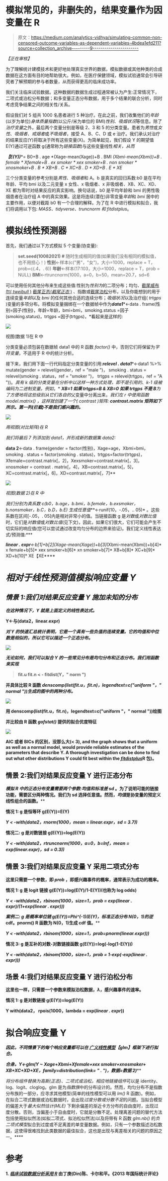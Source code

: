# 模拟常见的，非删失的，结果变量作为因变量在 R

> 原文：<https://medium.com/analytics-vidhya/simulating-common-non-censored-outcome-variables-as-dependent-variables-4bdea1efd211?source=collection_archive---------9----------------------->

*【正在审核】*

为了理解统计建模技术和更好地处理真实世界的数据，模拟数据或其他种类的合成数据在这方面有目的地帮助很大。例如，在医疗保健领域，模拟试验通常会引导研究者了解预期的参与者数量，从而获得更高的临床成功率。

我们关注临床试验数据。这种数据的数据生成过程通常被认为产生:正常情况下，二项式或泊松分布数据；和多变量正态分布数据，用于多个结果的联合分析，同时考虑竞争结果之间的相关性/关系。

假设我们对 5 组共 1000 名患者进行 5 种治疗。在此之前，我们收集他们的*年龄*(以岁为单位)*身体质量指数*(以公斤/米为单位的 BMI)*性别*、*吸烟状况*等信息。除了*治疗变量*之外，最后两个变量分别是等级 2、3 和 5 的分类变量。患者为*男性*或*女性*、*吸烟者*、*戒烟者*或*不吸烟者*，接受 A、B、C、D 或 e 治疗。我们承认对治疗的结果反应(Y)将取决于所有这些变量(X)。为简单起见，我们假设 Y 的期望值 E(Y)通过可逆函数 g(通常称为*链接函数*)与这些变量线性*相关，从而*

***【E(Y))****= B0+B . age *(Xage-mean(Xage))+B . BMI *(Xbmi-mean(Xbmi))+B . female * Xfemale+B . ex smoker * xex smoker+B . non smoker * xnosmoker+B . B * XB+B . C * XC+B . D * XD+B . E * XE*

三个分类变量的参考分别是*男性*、*吸烟者*和 A。b 是真实的回归系数:b0 是在平均年龄、平均 bmi 以及二元变量 x 女性、x 吸烟者、x 非吸烟者、XB、XC、XD、XE 都为零时对结果反应的真实影响。换句话说，b0 是平均年龄和 bmi 的男性吸烟患者在治疗组 A 中的真实效果。这是将连续(潜在)非零变量*年龄*和 *bmi* 居中的主要作用，以便对截距 b0 有一个合理的解释。为了在 R 中进行模拟和拟合，我们将调用以下包: *MASS、tidyverse、truncnorm 和 fitdistplus*。

# 模拟线性预测器

首先，我们通过以下方式模拟 5 个变量(协变量):

> **set.seed(10082021) #** 随时生成相同的值(如果我们没有相同的模拟值，也不用担心！)
> **性别**<-样本(c("男"，"女")，大小=1000，replace = T，prob=c(.4，. 6))
> **年龄**<-样本(17:103，大小=1000，replace = T，prob = NULL)
> **BMI**<-rtruncnorm(1000，a=0，b=50，mean=20.7，sd=6

可以使用任何其他分布来生成这些值:性别为*性别为*的二项分布；均匀、[截尾威布尔( *tweibull* )](https://rdrr.io/rforge/TruncatedDistributions/man/tweibull.html) [截尾正态(*截尾正态* )](https://www.rdocumentation.org/packages/truncnorm/versions/1.0-8/topics/truncnorm) 、指数或[截尾泊松](https://stat.ethz.ch/pipermail/r-help/2005-May/070678.html)分布，以及你能想到的用于连续变量*年龄*以及 *bmi* 的任何其他合适的连续分布；*吸烟状况*以及治疗组( *trtgps* )变量的多项分布。将模拟变量捆绑在一个数据帧中作为***data1****<-data . frame(性别=因子(性别)，年龄=年龄，bmi=bmi，smoking.status =因子(smoking.status)，trtgps =因子(trtgps)，*看起来是这样的:

![](img/2ce41cf286861d730a81f83c2f407c95.png)

视图(数据 1)在 R 中

分类变量必须包装在数据帧 data1 中的 R 函数 *factor()* 中，否则它们将保留为*字符变量*，不适用于 R 中的统计分析。

接下来，我们用下面一行代码指定分类变量的引用:***relevel . data1****<-data1 %>%
mutate(gender = relevel(gender，ref = "male ")，
smoking . status = relevel(smoking . status，ref = "smoker ")，
trtgps = relevel(trtgps，ref = "A "))。*具有 *k* 级的分类变量在分析中以这样一种方式处理，即不是引用的*、*k-1 级被编码为二进制变量。例如*，* ***XB=1 如果 trtgps=B & XB=0 如果 trtgps 不是 B****为了方便地将这些级别从它们各自的*父变量中分离出来，*我们在 r 中使用函数 *model.matrix()* ，这样就创建了一个( *contrast* )矩阵: ***contrast.matrix 矩阵如下所示。第一列*(拦截)*不是我们感兴趣的。****

*![](img/952754657cc70df926ed3591770e2dc4.png)*

*用视图(*对比矩阵*)在 R*

*我们将最后 7 列添加到 data1，并形成新的数据集 data2:*

****data 2****<-data . frame(gender = factor(性别)，Xage=age，Xbmi=bmi，smoking . status = factor(smoking . status)，trtgps=factor(trtgps)，Xfemale=contrast.matrix[，2]，Xexsmoker=contrast.matrix[，3]，xnosmoker = contrast . matrix[，4]，XB=contrast.matrix[，5]，XC=contrast.matrix[，6]，XD=contrast.matrix[，7]**

*![](img/d11cb4b5ccfb7719dfcb44a90e06c55d.png)*

*视图(数据 2)在 R 中*

*我们分别为真系数 *c(b0，b.age，b.bmi，b.female，b.exsmoker，b.nonsmoker，b.C，b.D，b.E)* 生成任意值***<-runif(10，-.05，.. 05)* 。这些系数在区间[-.05，. 05]内是相对非常小的值。当链接函数 g 是*对数*或*对数比值*时，它们是*对数值*或*对数比值*(见下文)，因此，如果它们很大，它们可能会产生不切实际的响应值(您可以尝试通过改变均匀分布的边界来验证)。我们定义线性表达式/预测值:***

******linear . expr****<-b[1]+b[2]*(Xage-mean(Xage))+b[3]*(Xbmi-mean(Xbmi))+b[4]* x female+b[5]* xex smoker+b[6]* xn smoker+b[7]* XB+b[8]* XC+b[9]* XD+b[10]* XE【XE****

# ***相对于线性预测值模拟响应变量 Y***

## ***情景 1:我们对结果反应变量 Y 施加未知的分布***

***在这种情况下，Y 就是上面定义的线性表达式。***

****Y<-与(data2，linear.expr)****

***对 Y 的快速汇总统计表明，它是一个具有一些负值的连续变量。它的均值和中位数是相似的，所以它可以描述一个正态分布。***

***![](img/8a598575128c5f2bccd1c0b5715476da.png)***

***无论如何，我们可以拟合 Y 的一些常见分布是均匀分布和正态分布。我们用函数[](https://laure-17161.medium.com/fit-of-univariate-distributions-to-non-censored-data-under-review-da4a1d0cf419)*来实现****

> ****fit.u fit.n < - fitdist(Y，" norm ")****

****并具体比较 R 函数 *denscomp(list(fit.u，fit.n)，legendtext=c("uniform "，" normal "))生成的图中的两种分布。*****

****![](img/88355c1faa01a287994b48b6f582dfe4.png)****

****用 denscomp(list(fit.u，fit.n)，legendtext=c("uniform "，" normal "))绘图****

****并比较由 R 函数 *gofstat()* 提供的拟合优度特征****

****![](img/834e8987f4a14cfb5a50169c6ecbd0cb.png)****

****AIC 或者 BICs 的区别，没那么大(< 3), and the graph shows that a uniform as well as a normal model, would provide reliable estimates of the parameters that describe Y. A thorough investigation can be done to find out what other distributions Y could fit best within the [*fitdistplus*](https://www.jstatsoft.org/article/view/v064i04)R 包)。****

## ****情景 2:我们对结果反应变量 Y 进行正态分布****

****模拟 R 中的正态分布变量需要两个参数:*均值*和*标准差 sd* 。为了说明可能的链接功能，需要区分两种情况。我们为 sd 选择任意值。然而，*均值*是协变量的预定义线性组合的函数。****

******情况 1:** g 是恒等环 g(E(Y))=E(Y)****

*****Y < -with(data2，rnorm(1000，mean = linear.expr，sd = 3.7))*****

******情况二:** g 是对数链接 g(E(Y))=log(E(Y))****

*****Y < -with(data2，rtruncnorm(1000，a=0，b=Inf，mean = exp(linear.expr)，sd = 0.3))*****

## ****情景 3:我们对结果反应变量 Y 采用二项式分布****

****这里只需要一个参数，即 *prob* ，即感兴趣事件的概率，通常表示为成功的概率。****

******情况 1:** g 是 logit 链接 g(E(Y))=log(E(Y)/1-E(Y))(也称为 log odds)****

*****Y < -with(data2，rbinom(1000，size=1，prob = exp(linear . expr)/(1+exp(linear . expr)))*****

******案例二:** g 是概率单位链 g(E(Y))=Phi^(-1)(E(Y)，标准正态分布 N(0，1)的*逆* cdf。pnorm() R 函数为 N(0，1)生成 cdf 值。****

*****Y < -with(data2，rbinom(1000，size=1，prob=pnorm(linear.expr)))*****

******情况 3:** g 是互补的对数-对数链接函数 g(E(Y))=log(-log(1-E(Y)))****

*****Y < -with(data2，rbinom(1000，size=1，prob = 1-exp(-exp(linear . expr)))*****

## ****场景 4:我们对结果反应变量 Y 进行泊松分布****

****这里也一样，只需要一个参数来模拟泊松数据，*λ*，感兴趣事件的速率。****

******情况 1:** g 是对数链接 g(E(Y))=log(E(Y))****

****Y with(data2， rpois(1000，lambda = exp(*linear . expr*))****

# ****拟合响应变量 Y****

****因此，不同情景下的每个响应变量都可以在 [*广义线性模型*](https://www.statmethods.net/advstats/glm.html)*【glm】*框架下进行拟合。****

*******合身。Y****<-glm(Y ~ Xage+Xbmi+Xfemale+xex smoker+xnosmoker+
XB+XC+XD+XE，family=distribution(link= " . ")，数据=数据 2)*****

****将*分布组件*替换为高斯(正态)、二项式或泊松，相应地*链接组件*可以是 identity、log、logit、cloglog。glm 是为*指数族*中的分布设计的。然而，均匀分布不是指数分布族的一部分，应寻求其他模型(简单的线性模型可以用 *lm()* R 函数)。例如，在拟合二项式数据或泊松数据时，会出现*过度分散或分散不足*的问题。当拟合模型的偏差大于*最大似然估计(MLE)* 下剩余偏差的渐近卡方分布的自由度时，出现过度分散。否则，当偏差小于自由度时，它就是分散不足。处理离差问题的替代方法包括使用拟似然法(如拟二项式、拟泊松似然法)以及将带有 R 函数 *glm.nb()* 的*负二项式模型*拟合到过度或不足离差的单变量数据。例如，只有一个参数描述泊松数据，这使得很难找到此类数据的最佳拟合，这也是出现与离差相关的问题的原因之一。****

# ****参考****

****1. [*临床试验数据分析采用 R*](https://www.academia.edu/20618730/Clinical_Trial_Data_Analysis_Using_R_by_Ding-Geng_Din_Chen_Karl_E._Peace) 由丁庚(Din)陈、卡尔和平。《2013 年国际统计评论》****